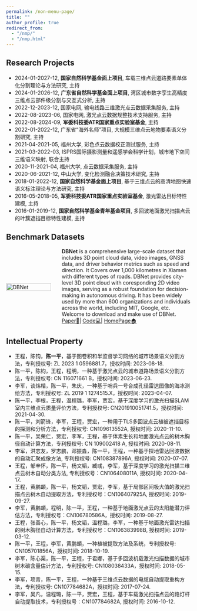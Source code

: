 ```yaml
---
permalink: /non-menu-page/
title: ""
author_profile: true
redirect_from: 
  - "/nmp/"
  - "/nmp.html"
---
```


## Research Projects
- 2024-01-2027-12, **国家自然科学基金面上项目**, 车载三维点云道路要素单体化分割理论与方法研究, 主持
- 2024-01-2026-12, **广东省自然科学基金面上项目**, 湾区城市数字孪生高精度三维点云部件级分割与交互式分析, 主持
- 2022-12-2023-12, 国家电网, 输电线路三维激光点云数据采集服务, 主持
- 2022-08-2023-06, 国家电网, 激光点云数据规整技术支持服务, 主持
- 2022-08-2024-09, **军委科技委ATR国家重点实验室基金**, 主持
- 2022-01-2022-12, 广东省“海外名师”项目, 大规模三维点云地物要素语义分割研究, 主持
- 2021-04-2021-05, 福州大学, 彩色点云数据校正测试服务, 主持
- 2021-03-2022-03, ISPRS国际摄影测量和遥感学会科学计划，城市地下空间三维语义映射, 联合主持
- 2020-11-2021-04, 福州大学, 点云数据采集服务, 主持
- 2020-06-2021-12, 中山大学, 变化检测融合决策技术研究, 主持
- 2018-01-2022-12, **国家自然科学基金面上项目**, 基于三维点云的高清地图快速语义标注理论与方法研究, 主持
- 2016-05-2018-05, **军委科技委ATR国家重点实验室基金**, 激光雷达目标特性建模, 主持
- 2016-01-2019-12, **国家自然科学基金青年基金项目**, 多回波地面激光扫描点云的叶簇遮挡目标特性建模, 主持

## Benchmark Datasets
<div style="display: flex; align-items: center; width: 100%;">
  <div style="flex: 30%;">
    <a>
        <img src="https://github.com/Ting-Devin-Han/Epingpages.github.io/raw/master/images/DBNet.gif" alt="DBNet" style="width: 90%;"/>
    </a>
  </div>
  <div style="flex: 70%;">
    <strong>DBNet</strong> is a comprehensive large-scale dataset that includes 3D point cloud data, video images, GNSS data, and driver behavior metrics such as speed and direction. It Covers over 1,000 kilometres in Xiamen with different types of roads. DBNet provides city-level 3D point cloud with coresponding 2D video images, serving as a robust foundation for decision-making in autonomous driving. It has been widely used by more than 600 organizations and individuals across the world, including MIT, Google, etc. Welcome to download and make use of DBNet.<br>
    <a href="https://openaccess.thecvf.com/content_cvpr_2018/html/Chen_LiDAR-Video_Driving_Dataset_CVPR_2018_paper.html">Paper📄</a>|
    <a href="https://github.com/driving-behavior/DBNet">Code💻</a>|
    <a href="http://www.dbehavior.net/">HomePage🏠</a>
  </div>
</div>

## Intellectual Property
- 王程，陈钧，**陈一平**，基于图卷积和半监督学习网络的城市场景语义分割方法，专利授权号: ZL 2023 1 0596881.7，授权时间: 2023-08-18.
- 陈一平，陈钧，王程，程明，一种基于激光点云的城市道路场景语义分割方法，专利授权号: CN 116071661 B，授权时间: 2023-06-23.
- 李军，谈炜楷，陈一平，朱庆，一种基于哨兵一号合成孔径雷达图像的海冰测绘方法，专利授权号: ZL 2019 1 1274515.X，授权时间: 2023-04-07.
- 陈一平，李根，王程，温程璐，李军，贾宏，基于深度学习的激光扫描SLAM室内三维点云质量评价方法，专利授权号: CN201910051741.5，授权时间: 2021-04-30.
- 陈一平，刘箭锋，李军，王程，贾宏，一种用于TLS多回波点云植被遮挡目标的探测和分析方法，专利授权号: CN109613552A, 授权时间: 2020-11-10.
- 陈一平，吴荣仁，贾宏，李军，王程，基于体素生长和地面激光点云的树木胸径自动计算方法，专利授权号: CN 109002418 A, 授权时间: 2020-08-11.
- 李军，洪志友，罗志鹏，邓振淼，陈一平，王程，一种基于探地雷达回波数据的自动汇聚成像方法, 专利授权号: CN108387896A, 授权时间: 2020-07-07.
- 王程，邹辛怀，陈一平，杨文韬，臧彧，李军，基于深度学习的激光扫描三维点云树木自动分类方法, 专利授权号：CN106408011A, 授权时间: 2020-04-17.
- 王程，黄鹏頔，陈一平，杨文韬，贾宏，李军，基于局部区间极大值的激光扫描点云树木自动提取方法，专利授权号：CN106407925A, 授权时间: 2019-09-27.
- 李军，黄鹏頔，程明，陈一平，王程，一种基于地面激光点云的太阳能潜力评估方法，专利授权号：CN106780586A，授权时间: 2019-08-27.
- 王程，张善心，陈一平，杨文韬，温程璐，李军，一种基于地面激光雷达扫描的树木胸径自动计算方法，专利授权号：CN106383998B, 授权时间: 2019-03-12.
- 陈一平，王程，李军，黄鹏頔，一种植被提取方法及系统，专利授权号: CN105701856A，授权时间: 2018-10-19.
- 李军，陈心渠，陈一平，王程，于君娜，基于多回波机载激光扫描数据的城市树木碳含量估计方法，专利授权号: CN108038433A，授权时间: 2018-05-15.
- 李军，项青，陈一平，王程，一种基于三维点云数据的电缆自动提取重构方法，专利授权号: CN107784682A，授权时间: 2017-07-24.
- 李军，吴凡，温程璐，陈一平，贾宏，王程，基于车载激光扫描点云的路灯杆自动提取技术，专利授权号：CN107784682A, 授权时间: 2016-10-12.
